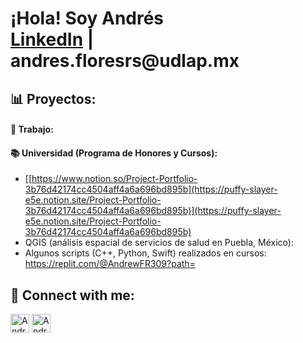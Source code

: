 <h1>¡Hola! Soy Andrés <br/><a href="https://www.linkedin.com/in/andres-flores-rojas/">LinkedIn</a> | <a>andres.floresrs@udlap.mx</a></h1>

<h2> 📊 Proyectos:</h2>

<h4> 💼 Trabajo:</h4>

<h4> 📚 Universidad (Programa de Honores y Cursos):</h4>

  - [[https://www.notion.so/Project-Portfolio-3b76d42174cc4504aff4a6a696bd895b](https://puffy-slayer-e5e.notion.site/Project-Portfolio-3b76d42174cc4504aff4a6a696bd895b)](https://puffy-slayer-e5e.notion.site/Project-Portfolio-3b76d42174cc4504aff4a6a696bd895b)
  - QGIS (análisis espacial de servicios de salud en Puebla, México): 
  - Algunos scripts (C++, Python, Swift) realizados en cursos: https://replit.com/@AndrewFR309?path= 




<h2> 📲 Connect with me:</h2>

[<img align="centre" alt="AndresFlores | LinkedIn" width="30px" src="https://cdn.jsdelivr.net/npm/simple-icons@v3/icons/linkedin.svg" />][linkedin]
[<img align="cemtre" alt="AndresFlores | Instagram" width="30px" src="https://cdn.jsdelivr.net/npm/simple-icons@v3/icons/instagram.svg" />][instagram]

[instagram]: https://www.instagram.com/andres_flores_rojass/
[linkedin]: https://www.linkedin.com/in/andres-flores-rojas/
